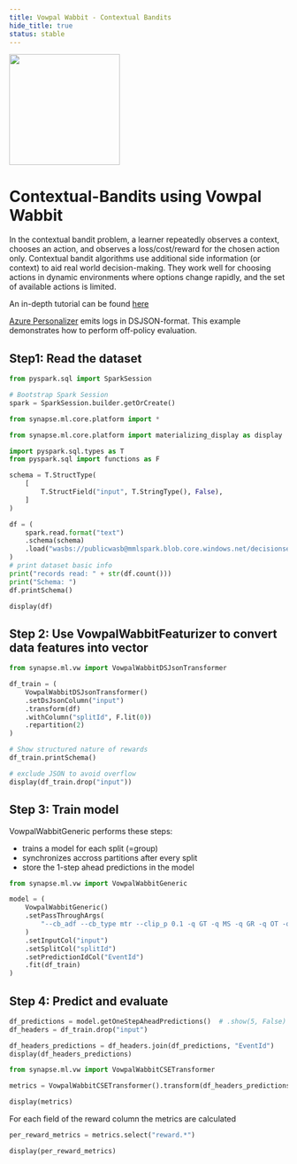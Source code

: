 ```yaml
---
title: Vowpal Wabbit - Contextual Bandits
hide_title: true
status: stable
---
```

<img width="200" src="https://mmlspark.blob.core.windows.net/graphics/emails/vw-blue-dark-orange.svg" />

# Contextual-Bandits using Vowpal Wabbit

In the contextual bandit problem, a learner repeatedly observes a context, chooses an action, and observes a loss/cost/reward for the chosen action only. Contextual bandit algorithms use additional side information (or context) to aid real world decision-making. They work well for choosing actions in dynamic environments where options change rapidly, and the set of available actions is limited.

An in-depth tutorial can be found [here](https://vowpalwabbit.org/docs/vowpal_wabbit/python/latest/tutorials/python_Contextual_bandits_and_Vowpal_Wabbit.html)

[Azure Personalizer](https://azure.microsoft.com/en-us/products/cognitive-services/personalizer) emits logs in DSJSON-format. This example demonstrates how to perform off-policy evaluation.


## Step1: Read the dataset


```python
from pyspark.sql import SparkSession

# Bootstrap Spark Session
spark = SparkSession.builder.getOrCreate()

from synapse.ml.core.platform import *

from synapse.ml.core.platform import materializing_display as display
```


```python
import pyspark.sql.types as T
from pyspark.sql import functions as F

schema = T.StructType(
    [
        T.StructField("input", T.StringType(), False),
    ]
)

df = (
    spark.read.format("text")
    .schema(schema)
    .load("wasbs://publicwasb@mmlspark.blob.core.windows.net/decisionservice.json")
)
# print dataset basic info
print("records read: " + str(df.count()))
print("Schema: ")
df.printSchema()
```


```python
display(df)
```

## Step 2: Use VowpalWabbitFeaturizer to convert data features into vector


```python
from synapse.ml.vw import VowpalWabbitDSJsonTransformer

df_train = (
    VowpalWabbitDSJsonTransformer()
    .setDsJsonColumn("input")
    .transform(df)
    .withColumn("splitId", F.lit(0))
    .repartition(2)
)

# Show structured nature of rewards
df_train.printSchema()

# exclude JSON to avoid overflow
display(df_train.drop("input"))
```

## Step 3: Train model

VowpalWabbitGeneric performs these steps:

* trains a model for each split (=group)
* synchronizes accross partitions after every split
* store the 1-step ahead predictions in the model


```python
from synapse.ml.vw import VowpalWabbitGeneric

model = (
    VowpalWabbitGeneric()
    .setPassThroughArgs(
        "--cb_adf --cb_type mtr --clip_p 0.1 -q GT -q MS -q GR -q OT -q MT -q OS --dsjson --preserve_performance_counters"
    )
    .setInputCol("input")
    .setSplitCol("splitId")
    .setPredictionIdCol("EventId")
    .fit(df_train)
)
```

## Step 4: Predict and evaluate


```python
df_predictions = model.getOneStepAheadPredictions()  # .show(5, False)
df_headers = df_train.drop("input")

df_headers_predictions = df_headers.join(df_predictions, "EventId")
display(df_headers_predictions)
```


```python
from synapse.ml.vw import VowpalWabbitCSETransformer

metrics = VowpalWabbitCSETransformer().transform(df_headers_predictions)

display(metrics)
```

For each field of the reward column the metrics are calculated


```python
per_reward_metrics = metrics.select("reward.*")

display(per_reward_metrics)
```
